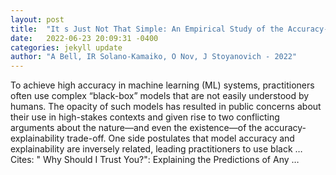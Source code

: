 ```yaml
---
layout: post
title:  "It s Just Not That Simple: An Empirical Study of the Accuracy-Explainability Trade-off in Machine Learning for Public Policy"
date:   2022-06-23 20:09:31 -0400
categories: jekyll update
author: "A Bell, IR Solano-Kamaiko, O Nov, J Stoyanovich - 2022"
---
```

To achieve high accuracy in machine learning (ML) systems, practitioners often use complex “black-box” models that are not easily understood by humans. The opacity of such models has resulted in public concerns about their use in high-stakes contexts and given rise to two conflicting arguments about the nature—and even the existence—of the accuracy-explainability trade-off. One side postulates that model accuracy and explainability are inversely related, leading practitioners to use black …
Cites: ‪" Why Should I Trust You?": Explaining the Predictions of Any …‬  